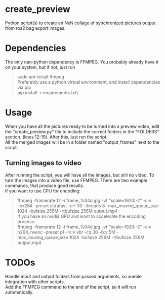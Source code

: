 # create_preview
Python script(s) to create an NxN collage of synchronized pictures output from ros2 bag export images.
# Dependencies
The only nan-python dependency is FFMPEG. You probably already have it on your system, but if not, just run
>sudo apt install ffmpeg\
Preferably use a python virtual environment, and install dependencies via pip\
> pip install -r requirements.txt\
# Usage
When you have all the pictures ready to be turned into a preview video, edit the "create_preview.py" file to include the correct folders in the "FOLDERS" section. (lines 12-19). After this, just run the script.\
All the merged images will be in a folder named "output_frames" next to the script.
## Turning images to video
After running the script, you will have all the images, but still no video. To turn the images into a video file, use FFMPEG. There are two example commands, that produce good results.\
If you want to use CPU for encoding:
> ffmpeg -framerate 12 -i frame_%04d.jpg -vf "scale=1920:-2" -c:v libx264 -preset ultrafast -crf 30 -threads 8 -max_muxing_queue_size 1024 -bufsize 256M -rtbufsize 256M output.mp4\
If you have an nvidia GPU and want to accelerate the encoding process:\
> ffmpeg -framerate 12 -i frame_%04d.jpg -vf "scale=1920:-2" -c:v h264_nvenc -preset p1 -rc:v vbr -cq 30 -b:v 5M -max_muxing_queue_size 1024 -bufsize 256M -rtbufsize 256M output.mp4
# TODOs
Handle input and output folders from passed arguments, so aneble integration with other scripts.\
Add the FFMPEG commend to the end of the script, so it will run automatically.